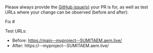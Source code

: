 Please always provide the [GitHub issue(s)](../issues) your PR is for, as well as test URLs where your change can be observed (before and after):

Fix #<gh-issue-id>

Test URLs:
- Before: https://main--myproject--SUMITAEM.aem.live/
- After: https://<branch>--myproject--SUMITAEM.aem.live/
